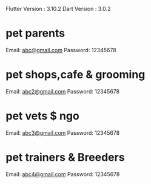 Flutter Version : 3.10.2
Dart Version : 3.0.2


# pet parents
Email: abc@gmail.com
Password: 12345678

# pet shops,cafe & grooming
Email: abc2@gmail.com
Password: 12345678

# pet vets $ ngo
Email: abc3@gmail.com
Password: 12345678

# pet trainers & Breeders
Email: abc4@gmail.com
Password: 12345678